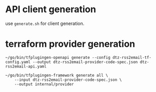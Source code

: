 # API client generation

use `generate.sh` for client generation.

# terraform provider generation

```
~/go/bin/tfplugingen-openapi generate --config dtz-rss2email-tf-config.yaml --output dtz-rss2email-provider-code-spec.json dtz-rss2email-api.yaml
```

```
~/go/bin/tfplugingen-framework generate all \
    --input dtz-rss2email-provider-code-spec.json \
    --output internal/provider
```